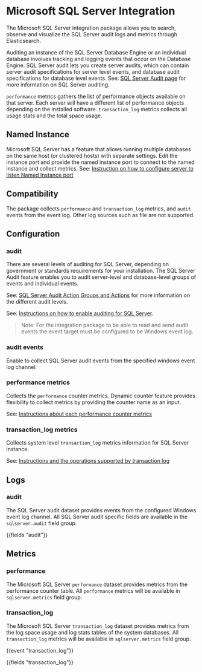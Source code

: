 # Microsoft SQL Server Integration

The Microsoft SQL Server integration package allows you to search, observe and visualize the SQL Server audit logs and metrics through Elasticsearch. 

Auditing an instance of the SQL Server Database Engine or an individual database involves tracking and logging events that occur on the Database Engine. 
SQL Server audit lets you create server audits, which can contain server audit specifications for server level events, and database audit specifications for database level events. 
See: [SQL Server Audit page](https://docs.microsoft.com/en-us/sql/relational-databases/security/auditing/sql-server-audit-database-engine?view=sql-server-ver15) for more information on SQL Server auditing.

`performance` metrics gathers the list of performance objects available on that server. Each server will have a different list of performance objects depending on the installed software.
`transaction_log` metrics collects all usage stats and the total space usage.

## Named Instance

Microsoft SQL Server has a feature that allows running multiple databases on the same host (or clustered hosts) with separate settings. Edit the instance port and provide the named instance port to connect to the named instance and collect metrics.
See: [Instruction on how to configure server to listen Named Instance port](https://docs.microsoft.com/en-us/sql/database-engine/configure-windows/configure-a-server-to-listen-on-a-specific-tcp-port?view=sql-server-ver15)

## Compatibility

The package collects `performance` and `transaction_log` metrics, and `audit` events from the event log. Other log sources such as file are not supported.

## Configuration

### audit

There are several levels of auditing for SQL Server, depending on government or standards requirements for your installation. The SQL Server Audit feature enables you to audit server-level and database-level groups of events and individual events. 

See: [SQL Server Audit Action Groups and Actions](https://docs.microsoft.com/en-us/sql/relational-databases/security/auditing/sql-server-audit-action-groups-and-actions?view=sql-server-ver15) for more information on the different audit levels.

See: [Instructions on how to enable auditing for SQL Server](https://docs.microsoft.com/en-us/sql/relational-databases/security/auditing/create-a-server-audit-and-server-audit-specification?view=sql-server-ver15).

>Note: For the integration package to be able to read and send audit events the event target must be configured to be Windows event log.

### audit events

Enable to collect SQL Server audit events from the specified windows event log channel.

### performance metrics

Collects the `performance` counter metrics. Dynamic counter feature provides flexibility to collect metrics by providing the counter name as an input.

See: [Instructions about each performance counter metrics](https://docs.microsoft.com/en-us/sql/relational-databases/system-dynamic-management-views/sys-dm-os-performance-counters-transact-sql?view=sql-server-ver15
)

### transaction_log metrics

Collects system level `transaction_log` metrics information for SQL Server instance.

See: [Instructions and the operations supported by transaction log](https://docs.microsoft.com/en-us/sql/relational-databases/logs/the-transaction-log-sql-server?view=sql-server-ver15)

## Logs

### audit

The SQL Server audit dataset provides events from the configured Windows event log channel. All SQL Server audit specific fields are available in the `sqlserver.audit` field group.

{{fields "audit"}}

## Metrics

### performance

The Microsoft SQL Server `performance` dataset provides metrics from the performance counter table. All `performance` metrics will be available in `sqlserver.metrics` field group.

### transaction_log

The Microsoft SQL Server `transaction_log` dataset provides metrics from the log space usage and log stats tables of the system databases. All `transaction_log` metrics will be available in `sqlserver.metrics` field group.

{{event "transaction_log"}}

{{fields "transaction_log"}}